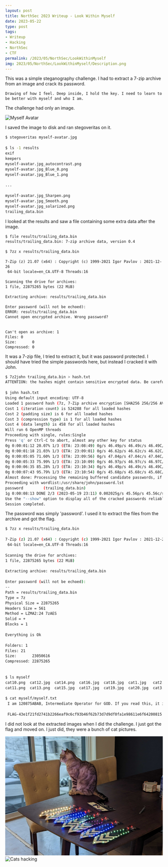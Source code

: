```yaml
---
layout: post
title: NorthSec 2023 Writeup - Look Within Myself
date: 2023-05-22
type: post
tags:
- Writeup
- Hacking
- NorthSec
- CTF
permalink: /2023/05/NorthSec/LookWithinMyself
img: 2023/05/NorthSec/LookWithinMyself/Description.png
---
```


This was a simple steganography challenge. I had to extract a 7-zip archive from an image and crack its password.

```
Drawing of how I feel. Deep inside, I hold the key. I need to learn to be better with myself and who I am.
```

The challenge had only an image.

![Myself Avatar](/assets/images/2023/05/NorthSec/LookWithinMyself/myself-avatar.jpg "Myself Avatar")

I saved the image to disk and ran stegoveritas on it.

```bash
$ stegoveritas myself-avatar.jpg

$ ls -1 results
exif
keepers
myself-avatar.jpg_autocontrast.png
myself-avatar.jpg_Blue_0.png
myself-avatar.jpg_Blue_1.png

...

myself-avatar.jpg_Sharpen.png
myself-avatar.jpg_Smooth.png
myself-avatar.jpg_solarized.png
trailing_data.bin
```

I looked at the results and saw a file containing some extra data after the image.

```
$ file results/trailing_data.bin
results/trailing_data.bin: 7-zip archive data, version 0.4

$ 7zz x results/trailing_data.bin

7-Zip (z) 21.07 (x64) : Copyright (c) 1999-2021 Igor Pavlov : 2021-12-26
 64-bit locale=en_CA.UTF-8 Threads:16

Scanning the drive for archives:
1 file, 22875265 bytes (22 MiB)

Extracting archive: results/trailing_data.bin

Enter password (will not be echoed):
ERROR: results/trailing_data.bin
Cannot open encrypted archive. Wrong password?

    
Can't open as archive: 1
Files: 0
Size:       0
Compressed: 0
```

It was a 7-zip file, I tried to extract it, but it was password protected. I should have tried the simple passwords here, but instead I cracked it with John.

```bash
$ 7z2john trailing_data.bin > hash.txt
ATTENTION: the hashes might contain sensitive encrypted data. Be careful when sharing or posting these hashes

$ john hash.txt        
Using default input encoding: UTF-8
Loaded 1 password hash (7z, 7-Zip archive encryption [SHA256 256/256 AVX2 8x AES])
Cost 1 (iteration count) is 524288 for all loaded hashes
Cost 2 (padding size) is 6 for all loaded hashes
Cost 3 (compression type) is 1 for all loaded hashes
Cost 4 (data length) is 458 for all loaded hashes
Will run 6 OpenMP threads
Proceeding with single, rules:Single
Press 'q' or Ctrl-C to abort, almost any other key for status
0g 0:00:01:12 20.07% 1/3 (ETA: 23:08:49) 0g/s 46.49p/s 46.49c/s 46.49C/s Datatrailing_data.bin(..Trailingtrailing_data.bin*
0g 0:00:01:18 21.03% 1/3 (ETA: 23:09:01) 0g/s 46.62p/s 46.62c/s 46.62C/s Datatrailing=..Trailingdata?
0g 0:00:05:05 71.60% 1/3 (ETA: 23:09:56) 0g/s 47.04p/s 47.04c/s 47.04C/s +tdata+...bdata.
0g 0:00:05:33 75.99% 1/3 (ETA: 23:10:09) 0g/s 46.97p/s 46.97c/s 46.97C/s trailing_data.bin59..Btrailing_data.bin60
0g 0:00:06:35 85.28% 1/3 (ETA: 23:10:34) 0g/s 46.49p/s 46.49c/s 46.49C/s Tbin66666..Trailing_data.bintrailing888
0g 0:00:07:43 95.79% 1/3 (ETA: 23:10:54) 0g/s 45.68p/s 45.68c/s 45.68C/s trailingtrailing_data.bin194..trailing_data.bindata1946
Almost done: Processing the remaining buffered candidate passwords, if any.
Proceeding with wordlist:/usr/share/john/password.lst
password         (trailing_data.bin)     
1g 0:00:08:13 DONE 2/3 (2023-05-19 23:11) 0.002025g/s 45.56p/s 45.56c/s 45.56C/s 123456..diamond
Use the "--show" option to display all of the cracked passwords reliably
Session completed. 
```

The password was simply 'password'. I used it to extract the files from the archive and got the flag.

```bash
$ 7zz x results/trailing_data.bin

7-Zip (z) 21.07 (x64) : Copyright (c) 1999-2021 Igor Pavlov : 2021-12-26
 64-bit locale=en_CA.UTF-8 Threads:16

Scanning the drive for archives:
1 file, 22875265 bytes (22 MiB)

Extracting archive: results/trailing_data.bin

Enter password (will not be echoed):
--
Path = results/trailing_data.bin
Type = 7z
Physical Size = 22875265
Headers Size = 561
Method = LZMA2:24 7zAES
Solid = +
Blocks = 1

Everything is Ok

Folders: 1
Files: 21
Size:       23050616
Compressed: 22875265


$ ls myself 
cat10.png  cat12.jpg  cat14.png  cat16.jpg  cat18.jpg  cat1.jpg   cat2.png  cat4.png  cat6.png  cat8.png  myself.txt
cat11.png  cat13.png  cat15.jpg  cat17.jpg  cat19.jpg  cat20.jpg  cat3.png  cat5.png  cat7.png  cat9.png

$ cat myself/myself.txt 
 I am 120875ABAB, Intermediate Operator for GOD. If you read this, it is because you want to know more about me. Things I like are pictures of animals, logic puzzles and computers. I dislike fizzy drinks, wearing my necktie and boring colors. I hope to become a senior GOD operator one day. As an employee of the Corporation, I believe in our power to succeed. It was nice talking to you, goodbye!
 
 FLAG-43e1f21fd2741b2266eaf9c6cf93b46f62b73d7d9df0fa1e98611e6f64200815
```

I did not look at the extracted images when I did the challenge. I just got the flag and moved on. I just did, they were a bunch of cat pictures.

![Cat and badges](/assets/images/2023/05/NorthSec/LookWithinMyself/cat12.jpg "Cat and badges")
![Cats hacking](/assets/images/2023/05/NorthSec/LookWithinMyself/cat14.png "Cats hacking")